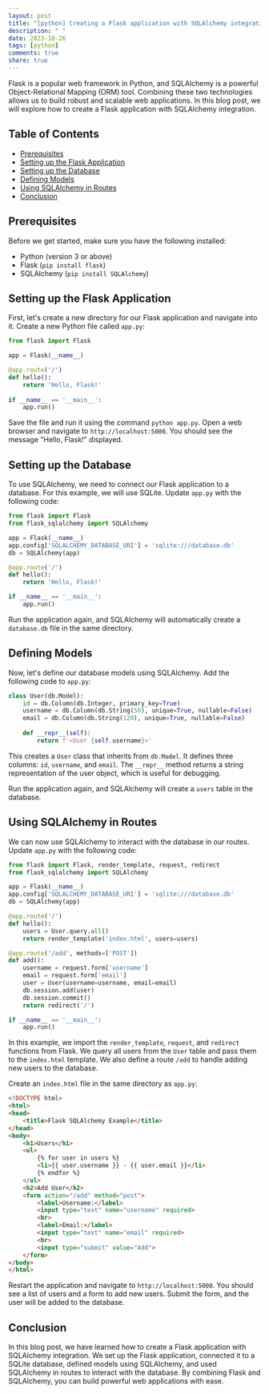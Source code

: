 ```yaml
---
layout: post
title: "[python] Creating a Flask application with SQLAlchemy integration"
description: " "
date: 2023-10-26
tags: [python]
comments: true
share: true
---
```


Flask is a popular web framework in Python, and SQLAlchemy is a powerful Object-Relational Mapping (ORM) tool. Combining these two technologies allows us to build robust and scalable web applications. In this blog post, we will explore how to create a Flask application with SQLAlchemy integration.

## Table of Contents
- [Prerequisites](#prerequisites)
- [Setting up the Flask Application](#setting-up-the-flask-application)
- [Setting up the Database](#setting-up-the-database)
- [Defining Models](#defining-models)
- [Using SQLAlchemy in Routes](#using-sqlalchemy-in-routes)
- [Conclusion](#conclusion)

## Prerequisites
Before we get started, make sure you have the following installed:
- Python (version 3 or above)
- Flask (`pip install flask`)
- SQLAlchemy (`pip install SQLAlchemy`)

## Setting up the Flask Application
First, let's create a new directory for our Flask application and navigate into it. Create a new Python file called `app.py`:

```python
from flask import Flask

app = Flask(__name__)

@app.route('/')
def hello():
    return 'Hello, Flask!'
    
if __name__ == '__main__':
    app.run()
```

Save the file and run it using the command `python app.py`. Open a web browser and navigate to `http://localhost:5000`. You should see the message "Hello, Flask!" displayed.

## Setting up the Database
To use SQLAlchemy, we need to connect our Flask application to a database. For this example, we will use SQLite. Update `app.py` with the following code:

```python
from flask import Flask
from flask_sqlalchemy import SQLAlchemy

app = Flask(__name__)
app.config['SQLALCHEMY_DATABASE_URI'] = 'sqlite:///database.db'
db = SQLAlchemy(app)

@app.route('/')
def hello():
    return 'Hello, Flask!'

if __name__ == '__main__':
    app.run()
```

Run the application again, and SQLAlchemy will automatically create a `database.db` file in the same directory.

## Defining Models
Now, let's define our database models using SQLAlchemy. Add the following code to `app.py`:

```python
class User(db.Model):
    id = db.Column(db.Integer, primary_key=True)
    username = db.Column(db.String(50), unique=True, nullable=False)
    email = db.Column(db.String(120), unique=True, nullable=False)
    
    def __repr__(self):
        return f'<User {self.username}>'
```

This creates a `User` class that inherits from `db.Model`. It defines three columns: `id`, `username`, and `email`. The `__repr__` method returns a string representation of the user object, which is useful for debugging.

Run the application again, and SQLAlchemy will create a `users` table in the database.

## Using SQLAlchemy in Routes
We can now use SQLAlchemy to interact with the database in our routes. Update `app.py` with the following code:

```python
from flask import Flask, render_template, request, redirect
from flask_sqlalchemy import SQLAlchemy

app = Flask(__name__)
app.config['SQLALCHEMY_DATABASE_URI'] = 'sqlite:///database.db'
db = SQLAlchemy(app)

@app.route('/')
def hello():
    users = User.query.all()
    return render_template('index.html', users=users)

@app.route('/add', methods=['POST'])
def add():
    username = request.form['username']
    email = request.form['email']
    user = User(username=username, email=email)
    db.session.add(user)
    db.session.commit()
    return redirect('/')

if __name__ == '__main__':
    app.run()
```

In this example, we import the `render_template`, `request`, and `redirect` functions from Flask. We query all users from the `User` table and pass them to the `index.html` template. We also define a route `/add` to handle adding new users to the database.

Create an `index.html` file in the same directory as `app.py`:

```html
<!DOCTYPE html>
<html>
<head>
    <title>Flask SQLAlchemy Example</title>
</head>
<body>
    <h1>Users</h1>
    <ul>
        {% for user in users %}
        <li>{{ user.username }} - {{ user.email }}</li>
        {% endfor %}
    </ul>
    <h2>Add User</h2>
    <form action="/add" method="post">
        <label>Username:</label>
        <input type="text" name="username" required>
        <br>
        <label>Email:</label>
        <input type="text" name="email" required>
        <br>
        <input type="submit" value="Add">
    </form>
</body>
</html>
```

Restart the application and navigate to `http://localhost:5000`. You should see a list of users and a form to add new users. Submit the form, and the user will be added to the database.

## Conclusion
In this blog post, we have learned how to create a Flask application with SQLAlchemy integration. We set up the Flask application, connected it to a SQLite database, defined models using SQLAlchemy, and used SQLAlchemy in routes to interact with the database. By combining Flask and SQLAlchemy, you can build powerful web applications with ease.